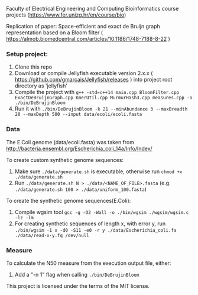 Faculty of Electrical Engineering and Computing
Bioinformatics course projects (https://www.fer.unizg.hr/en/course/bio)

Replication of paper:
Space-efficient and exact de Bruijn graph representation based on a Bloom filter ( https://almob.biomedcentral.com/articles/10.1186/1748-7188-8-22 )

### Setup project:
1. Clone this repo
2. Download or compile Jellyfish executable version 2.x.x ( https://github.com/gmarcais/Jellyfish/releases ) into project root directory as 'jellyfish'
3. Compile the project with `g++ -std=c++14 main.cpp BloomFilter.cpp ExactDeBruijnGraph.cpp KmerUtil.cpp MurmurHash3.cpp measures.cpp -o ./bin/DeBrujinBloom`
4. Run it with `./bin/DeBrujinBloom -k 21 --minAbundance 3 --maxBreadth 20 --maxDepth 500 --input data/ecoli/ecoli.fasta`

### Data
The E.Coli genome (data/ecoli.fasta) was taken from http://bacteria.ensembl.org/Escherichia_coli_14a/Info/Index/

To create custom synthetic genome sequences:
1. Make sure `./data/generate.sh` is executable, otherwise run `chmod +x ./data/generate.sh`
2. Run `./data/generate.sh N > ./data/<NAME_OF_FILE>.fasta` (e.g. `./data/generate.sh 100 > ./data/uniform_100.fasta`)

To create the synthetic genome sequences(E.Coli):
1. Compile wgsim tool `gcc -g -O2 -Wall -o ./bin/wgsim ./wgsim/wgsim.c -lz -lm`
2. For creating synthetic sequences of length x, with error y, run
   `./bin/wgsim -1 x -d0 -S11 -e0 -r y ./data/Escherichia_coli.fa ./data/read-x-y.fq /dev/null`

### Measure
To calculate the N50 measure from the execution output file, either:
1. Add a "-n 1" flag when calling `./bin/DeBrujinBloom`

This project is licensed under the terms of the MIT license.
